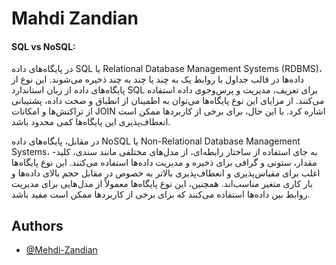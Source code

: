 # Mahdi Zandian

#### SQL vs NoSQL:

در پایگاه‌های داده SQL یا Relational Database Management Systems (RDBMS)، داده‌ها در قالب جداول با روابط یک به چند یا چند به چند ذخیره می‌شوند. این نوع از پایگاه‌های داده از زبان استاندارد SQL برای تعریف، مدیریت و پرس‌وجوی داده استفاده می‌کنند. از مزایای این نوع پایگاه‌ها می‌توان به اطمینان از انطباق و صحت داده، پشتیبانی از تراکنش‌ها و امکانات JOIN اشاره کرد. با این حال، برای برخی از کاربردها ممکن است انعطاف‌پذیری این پایگاه‌ها کمی محدود باشد.


در مقابل، پایگاه‌های داده NoSQL یا Non-Relational Database Management Systems، به جای استفاده از ساختار رابطه‌ای، از مدل‌های مختلفی مانند سندی، کلید-مقدار، ستونی و گرافی برای ذخیره و مدیریت داده‌ها استفاده می‌کنند. این نوع پایگاه‌ها اغلب برای مقیاس‌پذیری و انعطاف‌پذیری بالاتر به خصوص در مقابل حجم بالای داده‌ها و بار کاری متغیر مناسب‌اند. همچنین، این نوع پایگاه‌ها معمولاً از مدل‌هایی برای مدیریت روابط بین داده‌ها استفاده می‌کنند که برای برخی از کاربردها ممکن است مفید باشد.



## Authors

- [@Mehdi-Zandian](https://github.com/Mehdi-Zandian)

